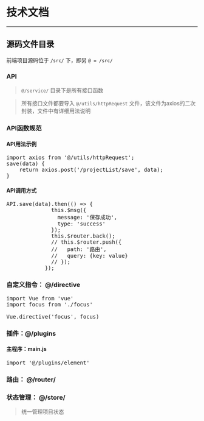 # 技术文档

---

## 源码文件目录

前端项目源码位于 `/src/` 下，即另 `@ = /src/`

### API
> `@/service/` 目录下是所有接口函数

> 所有接口文件都要导入 `@/utils/httpRequest` 文件，该文件为axios的二次封装，文件中有详细用法说明

### API函数规范

#### API用法示例
<pre>
import axios from '@/utils/httpRequest';
save(data) {
    return axios.post('/projectList/save', data);
}
</pre>

#### API调用方式
<pre>
API.save(data).then(() => {
              this.$msg({
                message: '保存成功',
                type: 'success'
              });
              this.$router.back();
              // this.$router.push({
              //   path: '路由',
              //   query: {key: value}
              // });
            });
</pre>

### 自定义指令： @/directive

<pre>
import Vue from 'vue'
import focus from './focus'

Vue.directive('focus', focus)
</pre>

### 插件：@/plugins
#### 主程序：main.js
<pre>
import '@/plugins/element'
</pre>

### 路由： @/router/

### 状态管理： @/store/

> 统一管理项目状态
